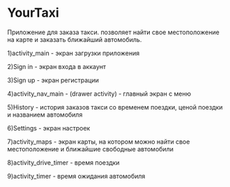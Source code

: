 # YourTaxi
Приложение для заказа такси.
позволяет найти свое местоположение на карте и заказать ближайший автомобиль.

1)activity_main - экран загрузки приложения

2)Sign in - экран входа в аккаунт


3)Sign up - экран регистрации

4)activity_nav_main - (drawer activity) - главный экран с меню

5)History - история заказов такси со временем поездки, ценой поездки и названием автомобиля

6)Settings - экран настроек

7)activity_maps - экран карты, на котором можно найти свое местоположение и ближайшие свободные автомобили

8)activity_drive_timer - время поездки

9)activity_timer - время ожидания автомобиля

